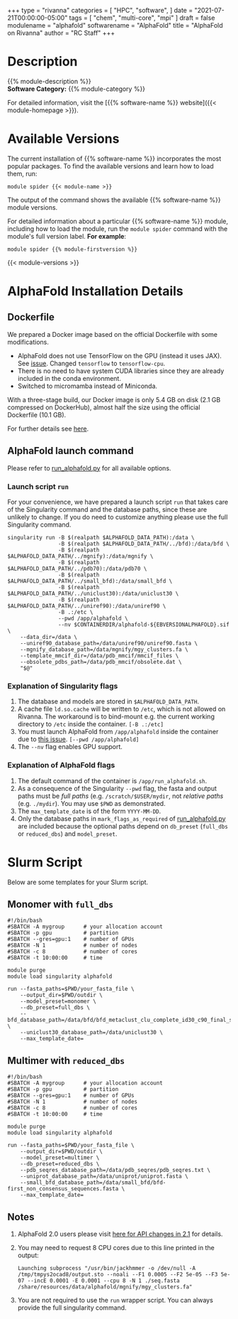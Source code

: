 +++
type = "rivanna"
categories = [
  "HPC",
  "software",
]
date = "2021-07-21T00:00:00-05:00"
tags = [
  "chem",
  "multi-core",
  "mpi"
]
draft = false
modulename = "alphafold"
softwarename = "AlphaFold"
title = "AlphaFold on Rivanna"
author = "RC Staff"
+++

# Description
{{% module-description %}}
<br>
**Software Category:** {{% module-category %}}

For detailed information, visit the [{{% software-name %}} website]({{< module-homepage >}}).

# Available Versions
The current installation of {{% software-name %}} incorporates the most popular packages. To find the available versions and learn how to load them, run:

```
module spider {{< module-name >}}
```

The output of the command shows the available {{% software-name %}} module versions.

For detailed information about a particular {{% software-name %}} module, including how to load the module, run the `module spider` command with the module's full version label. __For example__:
```
module spider {{% module-firstversion %}}
```

{{< module-versions >}}

# AlphaFold Installation Details

## Dockerfile

We prepared a Docker image based on the official Dockerfile with some modifications. 

- AlphaFold does not use TensorFlow on the GPU (instead it uses JAX). See [issue](https://github.com/deepmind/alphafold/issues/88). Changed `tensorflow` to `tensorflow-cpu`.
- There is no need to have system CUDA libraries since they are already included in the conda environment.
- Switched to micromamba instead of Miniconda.

With a three-stage build, our Docker image is only 5.4 GB on disk (2.1 GB compressed on DockerHub), almost half the size using the official Dockerfile (10.1 GB).

For further details see [here](https://github.com/uvarc/rivanna-docker/tree/master/alphafold/2.1.1).

## AlphaFold launch command

Please refer to [run_alphafold.py](https://github.com/deepmind/alphafold/blob/main/run_alphafold.py) for all available options.

### Launch script `run`

For your convenience, we have prepared a launch script `run` that takes care of the Singularity command and the database paths, since these are unlikely to change. If you do need to customize anything please use the full Singularity command.

```
singularity run -B $(realpath $ALPHAFOLD_DATA_PATH):/data \
                -B $(realpath $ALPHAFOLD_DATA_PATH/../bfd):/data/bfd \
                -B $(realpath $ALPHAFOLD_DATA_PATH/../mgnify):/data/mgnify \
                -B $(realpath $ALPHAFOLD_DATA_PATH/../pdb70):/data/pdb70 \
                -B $(realpath $ALPHAFOLD_DATA_PATH/../small_bfd):/data/small_bfd \
                -B $(realpath $ALPHAFOLD_DATA_PATH/../uniclust30):/data/uniclust30 \
                -B $(realpath $ALPHAFOLD_DATA_PATH/../uniref90):/data/uniref90 \
                -B .:/etc \
                --pwd /app/alphafold \
                --nv $CONTAINERDIR/alphafold-${EBVERSIONALPHAFOLD}.sif \
    --data_dir=/data \
    --uniref90_database_path=/data/uniref90/uniref90.fasta \
    --mgnify_database_path=/data/mgnify/mgy_clusters.fa \
    --template_mmcif_dir=/data/pdb_mmcif/mmcif_files \
    --obsolete_pdbs_path=/data/pdb_mmcif/obsolete.dat \
    "$@"
```

### Explanation of Singularity flags

1. The database and models are stored in `$ALPHAFOLD_DATA_PATH`.
1. A cache file `ld.so.cache` will be written to `/etc`, which is not allowed on Rivanna. The workaround is to bind-mount e.g. the current working directory to `/etc` inside the container. `[-B .:/etc]`
1. You must launch AlphaFold from `/app/alphafold` inside the container due to [this issue](https://github.com/deepmind/alphafold/issues/32). `[--pwd /app/alphafold]`
1. The `--nv` flag enables GPU support.

### Explanation of AlphaFold flags

1. The default command of the container is `/app/run_alphafold.sh`.
1. As a consequence of the Singularity `--pwd` flag, the fasta and output paths must be *full paths* (e.g. `/scratch/$USER/mydir`, not *relative paths* (e.g. `./mydir`). You may use `$PWD` as demonstrated.
1. The `max_template_date` is of the form `YYYY-MM-DD`.
1. Only the database paths in `mark_flags_as_required` of [run_alphafold.py](https://github.com/deepmind/alphafold/blob/main/run_alphafold.py) are included because the optional paths depend on `db_preset` (`full_dbs` or `reduced_dbs`) and `model_preset`.

# Slurm Script

Below are some templates for your Slurm script.

## Monomer with `full_dbs`

```
#!/bin/bash
#SBATCH -A mygroup      # your allocation account
#SBATCH -p gpu          # partition
#SBATCH --gres=gpu:1    # number of GPUs
#SBATCH -N 1            # number of nodes
#SBATCH -c 8            # number of cores
#SBATCH -t 10:00:00     # time

module purge
module load singularity alphafold

run --fasta_paths=$PWD/your_fasta_file \
    --output_dir=$PWD/outdir \
    --model_preset=monomer \
    --db_preset=full_dbs \
    --bfd_database_path=/data/bfd/bfd_metaclust_clu_complete_id30_c90_final_seq.sorted_opt \
    --uniclust30_database_path=/data/uniclust30 \
    --max_template_date= 
```

## Multimer with `reduced_dbs`

```
#!/bin/bash
#SBATCH -A mygroup      # your allocation account
#SBATCH -p gpu          # partition
#SBATCH --gres=gpu:1    # number of GPUs
#SBATCH -N 1            # number of nodes
#SBATCH -c 8            # number of cores
#SBATCH -t 10:00:00     # time

module purge
module load singularity alphafold

run --fasta_paths=$PWD/your_fasta_file \
    --output_dir=$PWD/outdir \
    --model_preset=multimer \
    --db_preset=reduced_dbs \
    --pdb_seqres_database_path=/data/pdb_seqres/pdb_seqres.txt \
    --uniprot_database_path=/data/uniprot/uniprot.fasta \
    --small_bfd_database_path=/data/small_bfd/bfd-first_non_consensus_sequences.fasta \
    --max_template_date= 
```

## Notes

1. AlphaFold 2.0 users please visit [here for API changes in 2.1](https://github.com/deepmind/alphafold#api-changes-between-v200-and-v210) for details.

1. You may need to request 8 CPU cores due to this line printed in the output:
    ```
    Launching subprocess "/usr/bin/jackhmmer -o /dev/null -A /tmp/tmpys2ocad8/output.sto --noali --F1 0.0005 --F2 5e-05 --F3 5e-07 --incE 0.0001 -E 0.0001 --cpu 8 -N 1 ./seq.fasta /share/resources/data/alphafold/mgnify/mgy_clusters.fa"
    ```

1. You are not required to use the `run` wrapper script. You can always provide the full singularity command.
